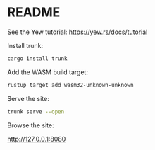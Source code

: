 # README

See the Yew tutorial: <https://yew.rs/docs/tutorial>

Install trunk:

```sh
cargo install trunk
```

Add the WASM build target:

```sh
rustup target add wasm32-unknown-unknown
```

Serve the site:

```sh
trunk serve --open
```

Browse the site:

<http://127.0.0.1:8080>